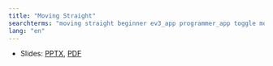 ```yaml
---
title: "Moving Straight"
searchterms: "moving straight beginner ev3_app programmer_app toggle moving_straight"
lang: "en"
---
```


     
 <ul>
 <li class="ng-binding">Slides:
 <a href="TabletLessons/tablet/beginner/MovingStraight.pptx">PPTX</a>,
 <a href="TabletLessons/tablet/beginner/MovingStraight.pdf">PDF</a>
 </li>
 </ul>
